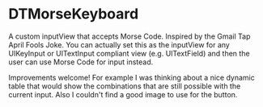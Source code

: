 DTMorseKeyboard
===============

A custom inputView that accepts Morse Code. Inspired by the Gmail Tap April Fools Joke. You can actually set this as the inputView for any UIKeyInput or UITextInput compliant view (e.g. UITextField) and then the user can use Morse Code for input instead.

Improvements welcome! For example I was thinking about a nice dynamic table that would show the combinations that are still possible with the current input. Also I couldn't find a good image to use for the button.
